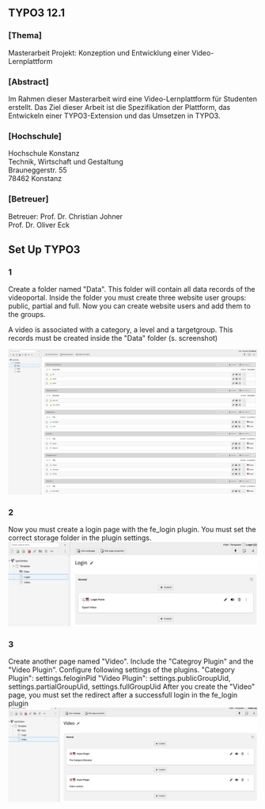 ## TYPO3 12.1

### [Thema]
Masterarbeit Projekt: Konzeption und Entwicklung einer Video-Lernplattform

### [Abstract]
Im Rahmen dieser Masterarbeit wird eine Video-Lernplattform für Studenten erstellt. Das Ziel dieser Arbeit ist die Spezifikation der Plattform, das Entwickeln einer TYPO3-Extension und das Umsetzen in TYPO3.

### [Hochschule]
Hochschule Konstanz\
Technik, Wirtschaft und Gestaltung\
Brauneggerstr. 55\
78462 Konstanz

### [Betreuer]
Betreuer: Prof. Dr. Christian Johner\
Prof. Dr. Oliver Eck

## Set Up TYPO3

### 1
Create a folder named "Data". This folder will contain all data records of the videoportal.
Inside the folder you must create three website user groups: public, partial and full.
Now you can create website users and add them to the groups.

A video is associated with a category, a level and a targetgroup.
This records must be created inside the "Data" folder (s. screenshot)

![alt text](https://github.com/juro-ub/typo3_video/raw/main/ReadmeImages/Backend/Records.png)

### 2
Now you must create a login page with the fe_login plugin.
You must set the correct storage folder in the plugin settings.
![alt text](https://github.com/juro-ub/typo3_video/raw/main/ReadmeImages/Backend/Login.png)

### 3
Create another page named "Video".
Include the "Categroy Plugin" and the "Video Plugin".
Configure following settings of the plugins.
  "Category Plugin": settings.feloginPid
  "Video Plugin": settings.publicGroupUid, settings.partialGroupUid, settings.fullGroupUid
After you create the "Video" page, you must set the redirect after a successfull login in the fe_login plugin
![alt text](https://github.com/juro-ub/typo3_video/raw/main/ReadmeImages/Backend/Video.png)
